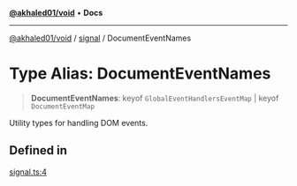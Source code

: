 [**@akhaled01/void**](../../README.md) • **Docs**

***

[@akhaled01/void](../../README.md) / [signal](../README.md) / DocumentEventNames

# Type Alias: DocumentEventNames

> **DocumentEventNames**: keyof `GlobalEventHandlersEventMap` \| keyof `DocumentEventMap`

Utility types for handling DOM events.

## Defined in

[signal.ts:4](https://github.com/akhaled01/vortex/blob/6129b4a0bc7b35d178a4a45ea59f5942bbd0b23a/core/signal.ts#L4)
